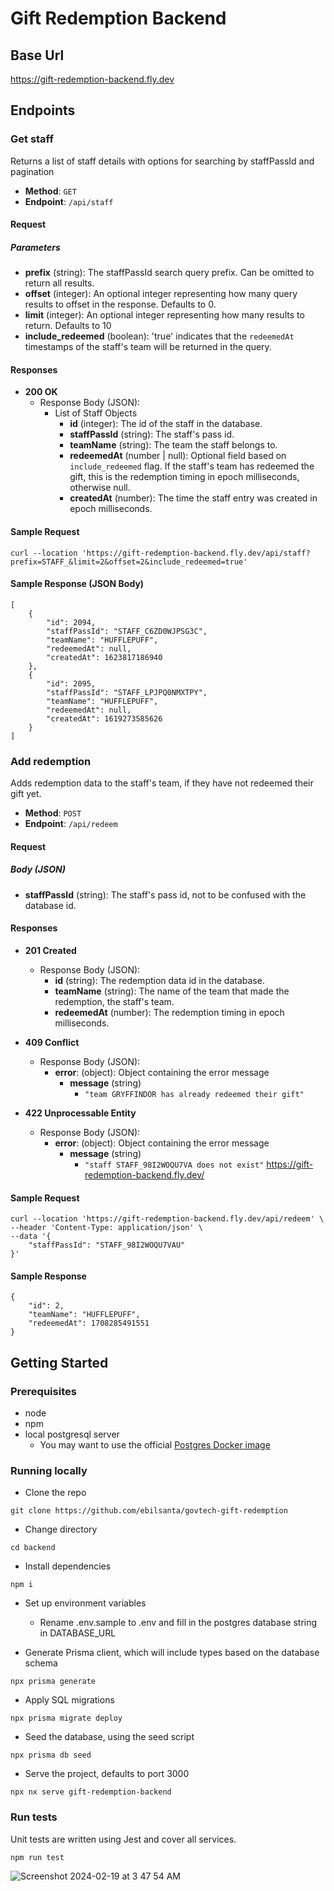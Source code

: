 # Gift Redemption Backend
## Base Url
https://gift-redemption-backend.fly.dev

## Endpoints
### Get staff
Returns a list of staff details with options for searching by staffPassId and pagination
- **Method**: `GET`
- **Endpoint**: `/api/staff`

#### Request

##### Parameters

- **prefix** (string): The staffPassId search query prefix. Can be omitted to return all results.
- **offset** (integer): An optional integer representing how many query results to offset in the response. Defaults to 0.
- **limit** (integer): An optional integer representing how many results to return. Defaults to 10
- **include_redeemed** (boolean): 'true' indicates that the `redeemedAt` timestamps of the staff's team will be returned in the query. 

#### Responses
- **200 OK**
  - Response Body (JSON):
    - List of Staff Objects
      - **id** (integer): The id of the staff in the database.
      - **staffPassId** (string): The staff's pass id. 
      - **teamName** (string): The team the staff belongs to.
      - **redeemedAt** (number | null): Optional field based on `include_redeemed` flag. If the staff's team has redeemed the gift, this is the redemption timing in epoch milliseconds, otherwise null.
      - **createdAt** (number): The time the staff entry was created in epoch milliseconds.

#### Sample Request
```
curl --location 'https://gift-redemption-backend.fly.dev/api/staff?prefix=STAFF_&limit=2&offset=2&include_redeemed=true'
```

#### Sample Response (JSON Body)
```
[
    {
        "id": 2094,
        "staffPassId": "STAFF_C6ZD0WJPSG3C",
        "teamName": "HUFFLEPUFF",
        "redeemedAt": null,
        "createdAt": 1623817186940
    },
    {
        "id": 2095,
        "staffPassId": "STAFF_LPJPQ0NMXTPY",
        "teamName": "HUFFLEPUFF",
        "redeemedAt": null,
        "createdAt": 1619273585626
    }
]
```

### Add redemption
Adds redemption data to the staff's team, if they have not redeemed their gift yet. 
- **Method**: `POST`
- **Endpoint**: `/api/redeem`

#### Request

##### Body (JSON)

- **staffPassId** (string): The staff's pass id, not to be confused with the database id.

#### Responses

- **201 Created**
  - Response Body (JSON):
    - **id** (string): The redemption data id in the database.
    - **teamName** (string): The name of the team that made the redemption, the staff's team.
    - **redeemedAt** (number): The redemption timing in epoch milliseconds.

- **409 Conflict**
  - Response Body (JSON):
    - **error**: (object): Object containing the error message
      - **message** (string)
        - `"team GRYFFINDOR has already redeemed their gift"`

- **422 Unprocessable Entity**
  - Response Body (JSON):
    - **error**: (object): Object containing the error message
      - **message** (string)
        - `"staff STAFF_98I2WOQU7VA does not exist"`
   https://gift-redemption-backend.fly.dev/
#### Sample Request
```
curl --location 'https://gift-redemption-backend.fly.dev/api/redeem' \
--header 'Content-Type: application/json' \
--data '{
    "staffPassId": "STAFF_98I2WOQU7VAU"
}'
```
#### Sample Response
```
{
    "id": 2,
    "teamName": "HUFFLEPUFF",
    "redeemedAt": 1708285491551
}
```

## Getting Started

### Prerequisites

* node
* npm
* local postgresql server
    *  You may want to use the official [Postgres Docker image](https://hub.docker.com/_/postgres)

### Running locally
* Clone the repo
```
git clone https://github.com/ebilsanta/govtech-gift-redemption
```

* Change directory
```
cd backend
```

* Install dependencies
```
npm i
```

* Set up environment variables
    - Rename .env.sample to .env and fill in the postgres database string in DATABASE_URL

* Generate Prisma client, which will include types based on the database schema
```
npx prisma generate
```

* Apply SQL migrations
```
npx prisma migrate deploy
```

* Seed the database, using the seed script
```
npx prisma db seed
```

* Serve the project, defaults to port 3000
```
npx nx serve gift-redemption-backend
```

### Run tests
Unit tests are written using Jest and cover all services.
```
npm run test
```

![Screenshot 2024-02-19 at 3 47 54 AM](https://github.com/ebilsanta/govtech-gift-redemption/assets/101983505/9298353f-a997-44ba-bab1-cdcb4c904b19)


